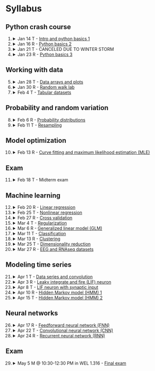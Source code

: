 # Syllabus

Python crash course
---
1. <details><summary>Jan 14 T - <a href="../rise-presentations/python-basics">Intro and python basics 1</a></summary>

     - You will get a brief overview of the course.
     - You will be able to use `conda` and `pip` to manage python environments.
     - You will be able to run python code in a `.py` file or `.ipynb` Jupyter notebook file.
     - You will understand some basic python syntax.

    </details>

2. <details><summary>Jan 16 R - <a href="../rise-presentations/python-basics">Python basics 2</a></summary>

     - You will understand some more basic python syntax.

    </details>

3. <details><summary>Jan 21 T - CANCELED DUE TO WINTER STORM</summary>

    </details>

4. <details><summary>Jan 23 R - <a href="../rise-presentations/python-basics">Python basics 3</a></summary>

     - You will understand all the basic python syntax needed to start using python for real projects.

    </details>

Working with data
---
5. <details><summary>Jan 28 T - <a href="../rise-presentations/data-arrays-and-visualization">Data arrays and plots</a></summary>

     - You will appreciate that many types of data can be represented as N-dimensional arrays.
     - You will understand how to work with `numpy` N-dimensional arrays.
     - You will appreciate that `numpy` can be *much much* faster than raw python.
     - You will appreciate that without `numpy` we would not use python for most data analysis.
     - You will be able to visualize data with simple plots using `matplotlib`.

    </details>

6. <details><summary>Jan 30 R - <a href="../rise-presentations/random-walk-lab">Random walk lab</a></summary>

     - You will write a program to simulate random walks in various dimensions and with different types of boundaries.

    </details>

7. <details><summary>Feb 4 T - <a href="../rise-presentations/data-tables-and-visualization">Tabular datasets</a></summary>

     - You will be able to to work with tabular data sets using `pandas`.
     - You will be able to use `seaborn` and `hvplot` to create plots from a `pandas` dataframe.
     - You will appreciate how useful `pandas` is for exploratory data analysis.

    </details>

Probability and random variation
---
8. <details><summary>Feb 6 R - <a href="../rise-presentations/probability-distributions">Probability distributions</a></summary>

     - You will understand the difference between a probability and a probability density.
     - You will understand how some basic probability distributions relate to distinct types of random behavior.
     - You will be able to visualize how well a probability distribution explains data.
     - You will be able to use a probability distribution to make probabalistic predictions.

    </details>

9. <details><summary>Feb 11 T - <a href="../rise-presentations/resampling">Resampling</a></summary>

     - You will understand the difference between a population distribution and a sampling distributuion.
     - You will appreciate that statistics for different samples are likely to vary.
     - You will understand the concept of a confidence interval.
     - You will be able to compute a confidence interval using bootstrapping.
     - You will be able to test the hypothesis that two samples come from the same population distribution using a permutation test.
     - You will appreciate how the Central Limit Theorem explains why normal-ish distributions are frequently observed in biological measurements.

    </details>

Model optimization
---
10. <details><summary>Feb 13 R - <a href="../rise-presentations/optimization-and-maximum-likelihood">Curve fitting and maximum likelihood estimation (MLE)</a></summary>

     - You will be able to fit a function to data by minimizing the residuals.
     - You will be able to fit an arbitrary probability distribution to data by maximizing the loglikelihood.
     - You will understand the concept of gradient descent minimization.
     - You will appreciate the difference between local and global optimization.

    </details>

Exam
---
11. <details><summary>Feb 18 T - Midterm exam</summary>

     - Cummulative exam for all topics covered up to this point.

    </details>

Machine learning
---
12. <details><summary>Feb 20 R - <a href="../rise-presentations/linear-regression">Linear regression</a></summary>

     - You will  be able to fit a line to X vs. Y data.
      - You will be able to fit a (hyper-)plane to {X0, X1, X2, ...} vs. Y data.
      - You will be able to quantify your model's goodness of fit and use the model to make predictions.
      - You will be able to compute confidence intervals for all model parameters and visualize a confidence envelope for your fit.
      - You will appreciate why data points with high leverage can greatly influence your fit.
      - You will understand under what conditions you may want to standardize your features {X0, X1, X2, ...}.
      - You will appreciate the benefits of a simple linear model: fast computations due to analytical solution and straightforward interpretation of model parameters.

    </details>

13. <details><summary>Feb 25 T - <a href="../rise-presentations/nonlinear-regression">Nonlinear regression</a></summary>

     - You will be able to use a polynomial or K-nearest neighbors (KNN) model to explain the dependece of a target variable Y on feature variables {X}.
      - You will understand how polynomial regression can be recast as a simple linear regression.
      - You will appreciate that although a KNN model can be used to explain or predict lots of arbitrary nonlinear relations, it is less obvious what the model means.

    </details>

14. <details><summary>Feb 27 R - <a href="../rise-presentations/cross-validation">Cross validation</a></summary>

     - You will be able to split your dataset up into training and testing sets.
      - You will understand the difference between training error and testing error.
      - You will appreciate that often the best model is the one that will generalize best to new data (i.e., has the lowest testing error, not the lowest training error).
      - You will understand the concept of the "bias vs. variance" tradeoff.
      - You will be able to perform K-fold cross validation to select the model that fits well without overfitting noise.

    </details>

15. <details><summary>Mar 4 T - <a href="">Regularization</a></summary>

     - You will appreciate how correlations can influence a linear regression.
      - You will be able to perform ridge and lasso regression.
      - You will appreciate how regularization can prevent poorly constrained model parameters from exploding.
      - You will appreciate how lasso regularization can identify model parameters with little to no impact.
      - You will understand how to choose (tune) the regularization hyperparameter.

    </details>

16. <details><summary>Mar 6 R - <a href="">Generalized linear model (GLM)</a></summary>

     - You will gain a conceptual understanding for a generalized linear model (GLM).
      - You will appreciate why a GLM may be a better choice than a simple linear model for neural spiking data.
      - You will use a GLM (poisson regression) to predict a neuron's spiking in response to a stimulus.
      - You will see how the choice of noise distribution in a GLM can be used for binary classification.
      - You will use a GLM (logistic regression) to predict a mouse's left vs. right choice from its neural activity.

    </details>

17. <details><summary>Mar 11 T - <a href="">Classification</a></summary>

     - You will understand that classification invovles modeling the categorical grouping of data.
      - You will be able to use a logistic regression binary classifier.
      - You will be able to use your classifer to predict the class to which data belongs.
      - You will be able to compute the accuracy of your classifier given data with known class labels.
      - You will be able to use your classifer to get the probability of each possible class.
      - You will be able to compute cross validated predictions, accuracy, and probabilities.
      - You will be able to generate a confusion matrix for your classifier.
      - You will be able to generate a ROC curve for your classifier.
      - You will gain a conceptual understanding for classification with a support vector machine (SVM).
      - You will be able to use a SVM classifier to separate data with linear boundaries.
      - You will appreciated at the conceptual level that SVM can achieve complex nonlinear boundaries by projecting the data into higher dimensions.
      - You will be able to use a SVM classifier to separate data with nonlinear boundaries.

    </details>

18. <details><summary>Mar 13 R - <a href="">Clustering</a></summary>

     - You will appreciate the difference between classification and clustering (i.e., no labels to train on).
      - You will understand and be able to use several different clustering algorithms to segregate data.
      - You will appreciate that each clustering algorithm has its own pros and cons.
      - You will be able to use several different empirical metrics to choose an optimal clustering model (e.g., number of clusters).
      - You will use the Bayesian information criterion (BIC) to choose the optimal number of clusters for a gaussian mixture model (GMM).

    </details>

19. <details><summary>Mar 25 T - <a href="">Dimensionality reduction</a></summary>

     - You will understand the concept of principal component analysis (PCA).
      - You will be able to interpret the principal components as directions in the original data space.
      - You will be able to quantify the amount of variance explained by any given number of principal components.
      - You will understand how series can be represented as points in a high dimensional space.
      - You will be able to apply PCA to images.
      - You will see how PCA can be used as a filter to remove noise.

    </details>

20. <details><summary>Mar 27 R - <a href="">EEG and RNAseq datasets</a></summary>

     - You will apply PCA to EEG time series.
      - You will be able to cluster time series and visualize the clustering in a low number of PCs.
      - You will appreciate how clustering of time series could be beneficial for interpreting experimental data.
      - You will walk thorugh an example of clustering in reduced dimensions for single cell RNAseq data.
      - You will appreciate the importance of being able to think critically about your data.

    </details>

Modeling time series
---
21. <details><summary>Apr 1 T - <a href="">Data series and convolution</a></summary>

     - You will appreciate that data points in sequences are correlated (unless pure noise) as opposed to independent random variables.
     - You will be appreciate how undersampling can introduces aliasing artifacts in a sequence.
     - You will be able to visualize the frequency power spectrum of a 1-D sequence.
     - You will be able to visualize the frequency spectrogram of a 1-D sequence.
     - You will understand why convolution describes a systems output based on its impulse response.
     - You will be able to convolve two 1-D sequences.
     - You will appreciate how convolution can be used to filter a sequence.
     - You will be able to apply lowpass, highpass and bandpass finite impulse response (FIR) filters to a 1-D sequence.
     - You will be able to properly downsample a 1-D sequence without introducing alisasing artifacts.
     - You will be able to convolve two 2-D sequences (e.g., images).
     - You will appreciate that convolution can be used to highlight features in an image.
     - You will appreciate that the joint probability distribution resulting from adding two random variables is the convolution of their individual probability distributions.

    </details>

22. <details><summary>Apr 3 R - <a href="">Leaky integrate and fire (LIF) neuron</a></summary>

     - You will appreciate how a cell membrane can be approximated by a simple RC circuit.
      - You will understand the concept of the LIF neuron model.
      - You will be able to simulate a LIF neuron.
      - You will be able to plot spike rasters.

    </details>

23. <details><summary>Apr 8 T - <a href="">LIF neuron with synaptic input</a></summary>

     - You will be able to simulate stochastic synaptic input to a LIF neuron.
      - You will appreciate how convulation can be used to integrate synaptic inputs.

    </details>

24. <details><summary>Apr 10 R - <a href="">Hidden Markov model (HMM) 1</a></summary>

     - You will understand the concept of a hidden Markov model (HMM).
      - You will use an HMM to model current flowing through a single ion channel.
      - Given an HMM, you will be able to compute the most likely state trajectory for a data sequence.
      - You will appreciate how an HMM uses the full sequence to inform the model.
      - You will use the Bayesian information criterion (BIC) to choose the best model out of several possibilities.

    </details>

25. <details><summary>Apr 15 T - <a href="">Hidden Markov model (HMM) 2</a></summary>

     - You will use an HMM to predict exons and introns in a nucleotide sequence.

    </details>

Neural networks
---
26. <details><summary>Apr 17 R - <a href="">Feedforward neural network (FNN)</a></summary>

     - You will understand the basic concept of a neural network as a universal function generator.
     - You will understand how the input and output layers of a neural network depend on the data and desired computation.
     - You will understand the concept of how a neural network is trained.
     - You will be able to implement basic feed-forward neural networks for regression and classification in Python.
     - You will appreciate that neural networks are not always the best choice.

    </details>

27. <details><summary>Apr 22 T - <a href="">Convolutional neural network (CNN)</a></summary>

     - You will be able to implement neural networks using PyTorch.
     - You will understand the basic concept of a CNN.
     - You will apply a CNN to decipher grating orientations based on images of gratings.

    </details>

28. <details><summary>Apr 24 R - <a href="">Recurrent neural network (RNN)</a></summary>

     - You will understand the basic concept of a RNN.
     - You will appreciate that RNNs can be used to model sequences.
     - You will implement a long/short term memory (LSTM) neural network.

    </details>

Exam
---
29. <details><summary>May 5 M @ 10:30-12:30 PM in WEL 1.316 - <a href="">Final exam</a></summary>

     - Cummulative exam for the entire semester, but will focus more on the topics covered after the midterm exam.

    </details>
